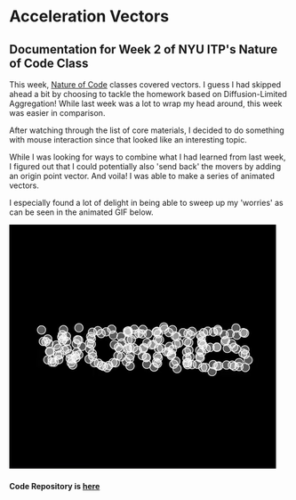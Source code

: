 # Acceleration Vectors

## Documentation for Week 2 of NYU ITP's Nature of Code Class 

This week, [Nature of Code](https://github.com/nature-of-code/noc-syllabus-S21) classes covered vectors. I guess I had skipped ahead a bit by choosing to tackle the homework based on Diffusion-Limited Aggregation! While last week was a lot to wrap my head around, this week was easier in comparison.

After watching through the list of core materials, I decided to do something with mouse interaction since that looked like an interesting topic.

While I was looking for ways to combine what I had learned from last week, I figured out that I could potentially also 'send back' the movers by adding an origin point vector. And voila! I was able to make a series of animated vectors. 

I especially found a lot of delight in being able to sweep up my 'worries' as can be seen in the animated GIF below.

![img3](document_img/example.gif)

#### Code Repository is [here]()